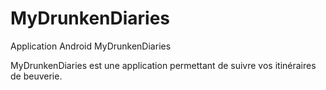 MyDrunkenDiaries
================

Application Android MyDrunkenDiaries

MyDrunkenDiaries est une application permettant de suivre vos itinéraires de
beuverie.

